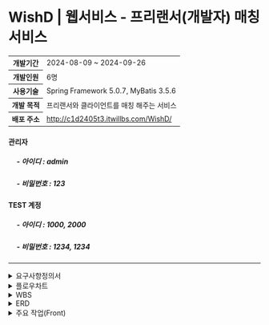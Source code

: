 <h1>WishD | 웹서비스 - 프리랜서(개발자) 매칭 서비스</h1>
<table>
  <tr>
    <th>개발기간</th>
    <td>2024-08-09 ~ 2024-09-26</td>
  </tr>
  <tr>
    <th>개발인원</th>
    <td>6명</td>
  </tr>
  <tr>
    <th>사용기술</th>
    <td>Spring Framework 5.0.7, MyBatis 3.5.6</td>
  </tr>
  <tr>
    <th>개발 목적</th>
    <td>프리랜서와 클라이언트를 매칭 해주는 서비스</td>
  </tr>
  <tr>
    <th>배포 주소</th>
    <td><a href="http://c1d2405t3.itwillbs.com/WishD/">http://c1d2405t3.itwillbs.com/WishD/</a></td>
  </tr>
</table>
<h4>관리자</h4>
<h5>&nbsp;&nbsp;&nbsp;&nbsp; - 아이디 : admin </h5>
<h5>&nbsp;&nbsp;&nbsp;&nbsp; - 비밀번호  : 123 </h5>

<h4>TEST 계정</h4>
<h5>&nbsp;&nbsp;&nbsp;&nbsp; - 아이디 : 1000, 2000 </h5>
<h5>&nbsp;&nbsp;&nbsp;&nbsp; - 비밀번호  : 1234, 1234 </h5>

<hr>

<details>
  <summary>요구사항정의서</summary>
  
  <!-- WBS Images -->
  ![WBS](/WishD/images/WishD(요구사항정의서1).png)
  ![WBS](/WishD/images/WishD(요구사항정의서2).png)
</details>

<details>
  <summary>플로우차트</summary>
  
  <!-- WBS Images -->
  ![WBS](/WishD/images/WishD(플로우차트).png)
  
</details>

<details>
  <summary>WBS</summary>
  
  <!-- WBS Images -->
  ![WBS](/WishD/images/WishD(WBS).png)
  
</details>

<details>
  <summary>ERD</summary>
  
  <!-- WBS Images -->
  ![WBS](/WishD/images/WishD(ERD).png)
  [ERD Cloud - 링크](https://www.erdcloud.com/d/42zucokaKfX9v68fE)
  
</details>

<details>
  <summary>주요 작업(Front)</summary>
  
  <!-- Front Images -->
  ![Front - 주요 작업](/WishD/images/WishD(front1).png)
  ![Front - 주요 작업](/WishD/images/WishD(front2).png)
  ![Front - 주요 작업](/WishD/images/WishD(front3).png)
  ![Front - 주요 작업](/WishD/images/WishD(front4).png)
  
</details>

